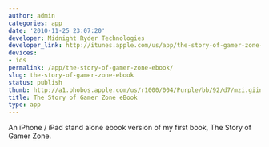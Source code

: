 ```yaml
---
author: admin
categories: app
date: '2010-11-25 23:07:20'
developer: Midnight Ryder Technologies
developer_link: http://itunes.apple.com/us/app/the-story-of-gamer-zone-ebook/id377290986
devices: 
- ios
permalink: /app/the-story-of-gamer-zone-ebook/
slug: the-story-of-gamer-zone-ebook
status: publish
thumb: http://a1.phobos.apple.com/us/r1000/004/Purple/bb/92/d7/mzi.giinhgcb.175x175-75.jpg
title: The Story of Gamer Zone eBook
type: app
---
```


An iPhone / iPad stand alone ebook version of my first book, The Story of Gamer Zone.
